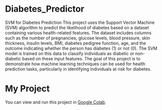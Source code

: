# Diabetes_Predictor
SVM for Diabetes Prediction
This project uses the Support Vector Machine (SVM) algorithm to predict the likelihood of diabetes based on a dataset containing various health-related features.
The dataset includes columns such as the number of pregnancies, glucose levels, blood pressure, skin thickness, insulin levels, BMI, diabetes pedigree function, age, and the outcome indicating whether the person has diabetes (1) or not (0). 
The SVM model is trained on this data to classify individuals as diabetic or non-diabetic based on these input features. 
The goal of this project is to demonstrate how machine learning techniques can be used for health prediction tasks, particularly in identifying individuals at risk for diabetes.
# My Project

You can view and run this project in [Google Colab](https://colab.research.google.com/drive/1GOk3OwBpBoHOxN2X0geCYqBLxDnlRZv3?usp=sharing).
